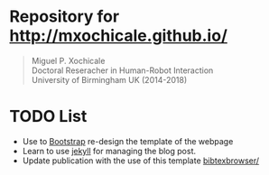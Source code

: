 Repository for http://mxochicale.github.io/
===========

> Miguel P. Xochicale  
> Doctoral Reseracher in Human-Robot Interaction  
> University of Birmingham UK (2014-2018)  


# TODO List
* Use to [Bootstrap](http://getbootstrap.com/getting-started/) re-design the template of the webpage
* Learn to use [jekyll](http://michaelchelen.net/81fa/install-jekyll-2-ubuntu-14-04/) for managing the blog post.
* Update publication with the use of this template [bibtexbrowser/](http://blog.spd.gr/2012/04/bibtexbrowser-music-for-publication_09.html)
